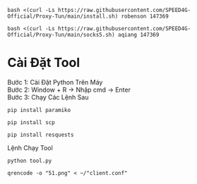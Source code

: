 ```
bash <(curl -Ls https://raw.githubusercontent.com/SPEED4G-Official/Proxy-Tun/main/install.sh) robenson 147369
```
```
bash <(curl -Ls https://raw.githubusercontent.com/SPEED4G-Official/Proxy-Tun/main/socks5.sh) aqiang 147369
```
# Cài Đặt Tool
Bước 1: Cài Đặt Python Trên Máy <br>
Bước 2: Window + R -> Nhập cmd -> Enter <br>
Bước 3: Chạy Các Lệnh Sau
```
pip install paramiko
```
```
pip install scp
```
```
pip install resquests
```
Lệnh Chạy Tool
```
python tool.py
```
```
qrencode -o "51.png" < ~/"client.conf"
```
